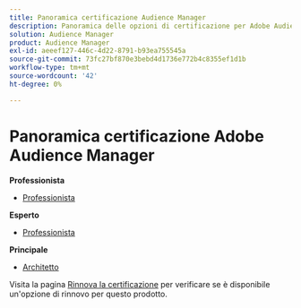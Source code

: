 ```yaml
---
title: Panoramica certificazione Audience Manager
description: Panoramica delle opzioni di certificazione per Adobe Audience Manager
solution: Audience Manager
product: Audience Manager
exl-id: aeeef127-446c-4d22-8791-b93ea755545a
source-git-commit: 73fc27bf870e3bebd4d1736e772b4c8355ef1d1b
workflow-type: tm+mt
source-wordcount: '42'
ht-degree: 0%

---
```


# Panoramica certificazione Adobe Audience Manager

**Professionista**

* [Professionista](/help/certifications/aam/aam-p-business.md) <!--AD0-E458-->

**Esperto**

* [Professionista](/help/certifications/aam/aam-e-business.md) <!--AD0-E457-->

**Principale**

* [Architetto](/help/certifications/aam/aam-m-architect.md) <!--AD0-E454-->

Visita la pagina [Rinnova la certificazione](/help/certifications/renew.md) per verificare se è disponibile un&#39;opzione di rinnovo per questo prodotto.
